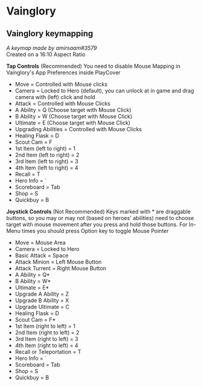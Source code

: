 # Vainglory

## Vainglory keymapping
_A keymap made by amirsaam#3579_  
Created on a 16:10 Aspect Ratio

**Tap Controls** (Recommended)
You need to disable Mouse Mapping in Vainglory's App Preferences inside PlayCover
- Move = Controlled with Mouse clicks
- Camera = Locked to Hero (default), you can unlock at in game and drag camera with (left) click and hold
- Attack = Controlled with Mouse Clicks
- A Ability = Q (Choose target with Mouse Click)
- B Ability = W (Choose target with Mouse Click)
- Ultimate = E (Choose target with Mouse Click)
- Upgrading Abilities = Controlled with Mouse Clicks
- Healing Flask = D
- Scout Cam = F
- 1st Item (left to right) = 1
- 2nd Item (left to right) = 2
- 3rd Item (left to right) = 3
- 4th Item (left to right) = 4
- Recall = T
- Hero Info = `
- Scoreboard = Tab
- Shop = S
- Quickbuy = B

**Joystick Controls** (Not Recommended)
Keys marked with * are draggable buttons, so you may or may not (based on heroes' abilities) need to choose target with mouse movement after you press and hold those buttons.
For In-Menu times you should press Option key to toggle Mouse Pointer
- Move = Mouse Area
- Camera = Locked to Hero
- Basic Attack = Space
- Attack Minion = Left Mouse Button
- Attack Turrent = Right Mouse Button
- A Ability = Q*
- B Ability = W*
- Ultimate = E*
- Upgrade A Ability = Z
- Upgrade B Ability = X
- Upgrade Ultimate = C
- Healing Flask = D
- Scout Cam = F*
- 1st Item (right to left) = 1
- 2nd Item (right to left) = 2
- 3rd Item (right to left) = 3
- 4th Item (right to left) = 4
- Recall or Teleportation = T
- Hero Info = `
- Scoreboard = Tab
- Shop = S
- Quickbuy = B
